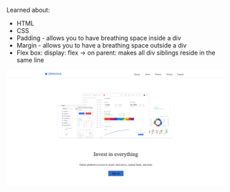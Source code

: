 Learned about:
* HTML
* CSS
* Padding - allows you to have breathing space inside a div 
* Margin - allows you to have a breathing space outside a div
* Flex box: display: flex -> on parent: makes all div siblings reside in the same line


![Landing Page Screenshot](resource/output.png)
